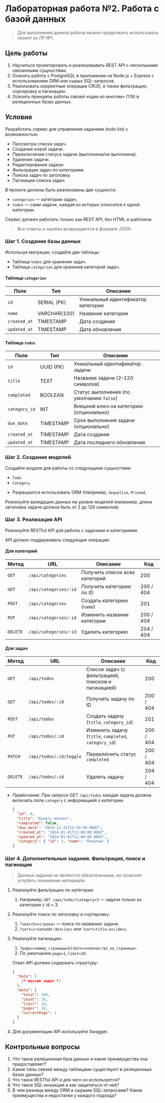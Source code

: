 # Лабораторная работа №2. Работа с базой данных

> Для выполнения данной работы можно продолжить использовать проект из ЛР №1.

## Цель работы

1. Научиться проектировать и реализовывать REST API с несколькими связанными сущностями.
2. Освоить работу с PostgreSQL в приложении на Node.js + Express с использованием ORM или сырых SQL-запросов.
3. Реализовать корректные операции CRUD, а также фильтрацию, сортировку и пагинацию.
4. Освоить принципы работы связей «один ко многим» (1:N) в реляционных базах данных.

## Условие

Разработать сервис для управления задачами (todo list) с возможностью:

- Просмотра списка задач.
- Создания новой задачи.
- Переключения статуса задачи (выполнена/не выполнена).
- Удаления задачи.
- Редактирования задачи.
- Фильтрации задач по категориям.
- Поиска задач по заголовку.
- Пагинации списка задач.

В проекте должны быть реализованы две сущности:

- `categories` — категории задач,
- `todos` — сами задачи, каждая из которых относится к одной категории.

Сервис должен работать только как REST API, без HTML и шаблонов.

> Все ответы и ошибки возвращаются в формате JSON.

### Шаг 1. Создание базы данных

Используя миграции, создайте две таблицы:

- Таблица `todos` для хранения задач.
- Таблица `categories` для хранения категорий задач.

#### Таблица `categories`

| Поле         | Тип          | Описание                           |
| ------------ | ------------ | ---------------------------------- |
| `id`         | SERIAL (PK)  | Уникальный идентификатор категории |
| `name`       | VARCHAR(100) | Название категории                 |
| `created_at` | TIMESTAMP    | Дата создания                      |
| `updated_at` | TIMESTAMP    | Дата обновления                    |

#### Таблица `todos`

| Поле          | Тип       | Описание                                 |
| ------------- | --------- | ---------------------------------------- |
| `id`          | UUID (PK) | Уникальный идентификатор задачи          |
| `title`       | TEXT      | Название задачи (2–120 символов)         |
| `completed`   | BOOLEAN   | Статус выполнения (по умолчанию `false`) |
| `category_id` | INT       | Внешний ключ на категорию (опционально)  |
| `due_date`    | TIMESTAMP | Срок выполнения задачи (опционально)     |
| `created_at`  | TIMESTAMP | Дата создания                            |
| `updated_at`  | TIMESTAMP | Дата последнего обновления               |

### Шаг 2. Создание моделей

Создайте модели для работы со следующими сущностями:

- `Todo`
- `Category`

* Разрешается использовать ORM (Например, `Sequelize`, `Prisma`).

Реализуйте валидацию данных на уровне моделей (например, длина заголовка задачи должна быть от 2 до 120 символов).

### Шаг 3. Реализация API

Реализуйте RESTful API для работы с задачами и категориями.

API должен поддерживать следующие операции:

#### Для категорий

| Метод    | URL                   | Описание                       | Код       |
| -------- | --------------------- | ------------------------------ | --------- |
| `GET`    | `/api/categories`     | Получить список всех категорий | 200       |
| `GET`    | `/api/categories/:id` | Получить категорию по ID       | 200 / 404 |
| `POST`   | `/api/categories`     | Создать категорию (`name`)     | 201       |
| `PUT`    | `/api/categories/:id` | Изменить название категории    | 200 / 404 |
| `DELETE` | `/api/categories/:id` | Удалить категорию              | 204 / 404 |

#### Для задач

| Метод    | URL                     | Описание                                              | Код       |
| -------- | ----------------------- | ----------------------------------------------------- | --------- |
| `GET`    | `/api/todos`            | Список задач (с фильтрацией, поиском и пагинацией)    | 200       |
| `GET`    | `/api/todos/:id`        | Получить задачу по ID                                 | 200 / 404 |
| `POST`   | `/api/todos`            | Создать задачу (`title`, `category_id`)               | 201       |
| `PUT`    | `/api/todos/:id`        | Изменить задачу (`title`, `completed`, `category_id`) | 200 / 404 |
| `PATCH`  | `/api/todos/:id/toggle` | Переключить статус `completed`                        | 200 / 404 |
| `DELETE` | `/api/todos/:id`        | Удалить задачу                                        | 204 / 404 |

- _Примечание_: При запросе GET `/api/todos` каждая задача должна включать поле `category` с информацией о категории.

  ```json
  {
    "id": 0,
    "title": "Купить молоко",
    "completed": false,
    "due_date": "2024-12-31T23:59:59.000Z",
    "created_at": "2024-01-01T12:00:00.000Z",
    "updated_at": "2024-01-01T12:00:00.000Z",
    "category": { "id": 3, "name": "Покупки" }
  }
  ```

### Шаг 4. Дополнительные задания. Фильтрация, поиск и пагинация

> Данные задания не являются обязательными, но позволит углубить понимание материала.

1. Реализуйте фильтрацию по категории:
   1. Например, `GET /api/todos?category=3` — задачи только из категории с id = 3.
2. Реализуйте поиск _по заголовку_ и сортировку:
   1. `?search=<строка>` — поиск по названию задачи.
   2. `?sort=createdAt:desc|asc` или `?sort=title:asc|desc`.
3. Реализуйте пагинацию:

   1. `?page=<номер_страницы>&limit=<количество_на_странице>`.
   2. По умолчанию `page=1`, `limit=10`.

   Ответ API должен содержать структуру:

   ```json
   {
     "data": [
       /* массив задач */
     ],
     "meta": {
       "total": 100,
       "count": 10,
       "limit": 10,
       "pages": 10,
       "currentPage": 1
     }
   }
   ```

4. Для документации API используйте Swagger.

## Контрольные вопросы

1. Что такое реляционная база данных и какие преимущества она предоставляет?
2. Какие типы связей между таблицами существуют в реляционных базах данных?
3. Что такое RESTful API и для чего он используется?
4. Что такое SQL-инъекция и как защититься от неё?
5. В чем разница между ORM и сырыми SQL-запросами? Какие преимущества и недостатки у каждого подхода?
